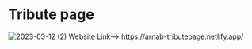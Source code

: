 # Tribute page
![2023-03-12 (2)](https://user-images.githubusercontent.com/98828838/224555827-51edb722-634f-482d-83ad-0b004a40c50d.png)
Website Link-->
https://arnab-tributepage.netlify.app/
